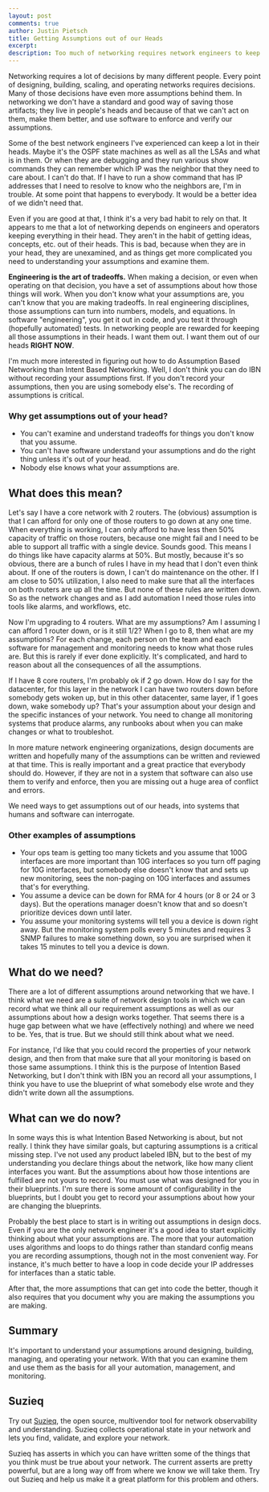 ```yaml
---
layout: post
comments: true
author: Justin Pietsch
title: Getting Assumptions out of our Heads
excerpt: 
description: Too much of networking requires network engineers to keep a lot in their heads. Getting those thoughts out, especially in a programmable system, means that you can then truly understand what you are doing.
---
```

Networking requires a lot of decisions by many different people. Every point of designing, building, scaling, and operating networks requires decisions. Many of those decisions have even more assumptions behind them. In networking we don't have a standard and good way of saving those artifacts; they live in people's heads and because of that we can't act on them, make them better, and use software to enforce and verify our assumptions.

Some of the best network engineers I've experienced can keep a lot in their heads. Maybe it's the OSPF state machines as well as all the LSAs and what is in them. Or when they are debugging and they run various show commands they can remember which IP was the neighbor that they need to care about. I can't do that. If I have to run a show command that has IP addresses that I need to resolve to know who the neighbors are, I'm in trouble. At some point that happens to everybody. It would be a better idea of we didn't need that.

Even if you are good at that, I think it's a very bad habit to rely on that. It appears to me that a lot of networking depends on engineers and operators keeping everything in their head. They aren't in the habit of getting ideas, concepts, etc. out of their heads. This is bad, because when they are in your head, they are unexamined, and as things get more complicated you need to understanding your assumptions and examine them.

**Engineering is the art of tradeoffs.** When making a decision, or even when operating on that decision, you have a set of assumptions about how those things will work. When you don't know what your assumptions are, you can't know that you are making tradeoffs. In real engineering disciplines, those assumptions can turn into numbers, models, and equations. In software "engineering", you get it out in code, and you test it through (hopefully automated) tests. In networking people are rewarded for keeping all those assumptions in their heads. I want them out. I want them out of our heads **RIGHT NOW**.

I'm much more interested in figuring out how to do Assumption Based Networking than Intent Based Networking. Well, I don't think you can do IBN without recording your assumptions first. If you don't record your assumptions, then you are using somebody else's. The recording of assumptions is critical.

### Why get assumptions out of your head?
* You can't examine and understand tradeoffs for things you don't know that you assume.
* You can't have software understand your assumptions and do the right thing unless it's out of your head.
* Nobody else knows what your assumptions are.

## What does this mean?

Let's say I have a core network with 2 routers. The (obvious) assumption is that I can afford for only one of those routers to go down at any one time. When everything is working, I can only afford to have less then 50% capacity of traffic on those routers, because one might fail and I need to be able to support all traffic with a single device. Sounds good. This means I do things like have capacity alarms at 50%. But mostly, because it's so obvious, there are a bunch of rules I have in my head that I don't even think about. If one of the routers is down, I can't do maintenance on the other. If I am close to 50% utilization, I also need to make sure that all the interfaces on both routers are up all the time. But none of these rules are written down. So as the network changes and as I add automation I need those rules into tools like alarms, and workflows, etc.

Now I'm upgrading to 4 routers. What are my assumptions? Am I assuming I can afford 1 router down, or is it still 1/2? When I go to 8, then what are my assumptions? For each change, each person on the team and each software for management and monitoring needs to know what those rules are. But this is rarely if ever done explicitly. It's complicated, and hard to reason about all the consequences of all the assumptions. 

If I have 8 core routers, I'm probably ok if 2 go down. How do I say for the datacenter, for this layer in the network I can have two routers down before somebody gets woken up, but in this other datacenter, same layer, if 1 goes down, wake somebody up? That's your assumption about your design and the specific instances of your network. You need to change all monitoring systems that produce alarms, any runbooks about when you can make changes or what to troubleshot.

In more mature network engineering organizations, design documents are written and hopefully many of the assumptions can be written and reviewed at that time. This is really important and a great practice that everybody should do. However, if they are not in a system that software can also use them to verify and enforce, then you are missing out a huge area of conflict and errors.

We need ways to get assumptions out of our heads, into systems that humans and software can interrogate.

### Other examples of assumptions

* Your ops team is getting too many tickets and you assume that 100G interfaces are more important than 10G interfaces so you turn off paging for 10G interfaces, but somebody else doesn't know that and sets up new monitoring, sees the non-paging on 10G interfaces and assumes that's for everything.
* You assume a device can be down for RMA for 4 hours (or 8 or 24 or 3 days). But the operations manager doesn't know that and so doesn't prioritize devices down until later.
* You assume your monitoring systems will tell you a device is down right away. But the monitoring system polls every 5 minutes and requires 3 SNMP failures to make something down, so you are surprised when it takes 15 minutes to tell you a device is down.

## What do we need?

There are a lot of different assumptions around networking that we have. I think what we need are a suite of network design tools in which we can record what we think all our requirement assumptions as well as our assumptions about how a design works together. That seems there is a huge gap between what we have (effectively nothing) and where we need to be. Yes, that is true. But we should still think about what we need.

For instance, I'd like that you could record the properties of your network design, and then from that make sure that all your monitoring is based on those same assumptions. I think this is the purpose of Intention Based Networking, but I don't think with IBN you an record all your assumptions, I think you have to use the blueprint of what somebody else wrote and they didn't write down all the assumptions.

## What can we do now?

In some ways this is what Intention Based Networking is about, but not really. I think they have similar goals, but capturing assumptions is a critical missing step. I've not used any product labeled IBN, but to the best of my understanding you declare things about the network, like how many client interfaces you want. But the assumptions about how those intentions are fulfilled are not yours to record. You must use what was designed for you in their blueprints. I'm sure there is some amount of configurability in the blueprints, but I doubt you get to record your assumptions about how your are changing the blueprints.

Probably the best place to start is in writing out assumptions in design docs. Even if you are the only network engineer it's a good idea to start explicitly thinking about what your assumptions are. The more that your automation uses algorithms and loops to do things rather than standard config means you are recording assumptions, though not in the most convenient way. For instance, it's much better to have a loop in code decide your IP addresses for interfaces than a static table.

After that, the more assumptions that can get into code the better, though it also requires that you document why you are making the assumptions you are making.

## Summary

It's important to understand your assumptions around designing, building, managing, and operating your network. With that you can examine them and use them as the basis for all your automation, management, and monitoring.
## Suzieq

Try out [Suzieq](https://www.stardustsystems.net/suzieq/), the open source, multivendor tool for network observability and understanding. Suzieq collects operational state in your network and lets you find, validate, and explore your network. 

Suzieq has asserts in which you can have written some of the things that you think must be true about your network. The current asserts are pretty powerful, but are a long way off from where we know we will take them. Try out Suzieq and help us make it a great platform for this problem and others.
